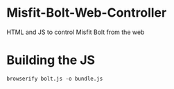 # Misfit-Bolt-Web-Controller
HTML and JS to control Misfit Bolt from the web

# Building the JS
`browserify bolt.js -o bundle.js`
